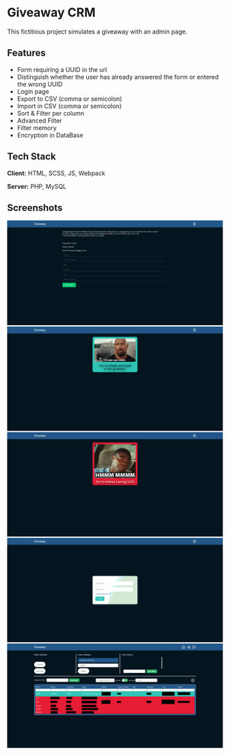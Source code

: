 
# Giveaway CRM

This fictitious project simulates a giveaway with an admin page.


## Features

- Form requiring a UUID in the url
- Distinguish whether the user has already answered the form or entered the wrong UUID
- Login page
- Export to CSV (comma or semicolon)
- Import in CSV (comma or semicolon)
- Sort & Filter per column
- Advanced Filter
- Filter memory
- Encryption in DataBase


## Tech Stack

**Client:** HTML, SCSS, JS, Webpack

**Server:** PHP, MySQL


## Screenshots

![Form page](./screenshot/index.jpg)
![Form already completed](./screenshot/completed.jpg)
![Bad UUID](./screenshot/wrong.jpg)
![Login Page](./screenshot/login.jpg)
![Admin Page](./screenshot/admin.jpg)
